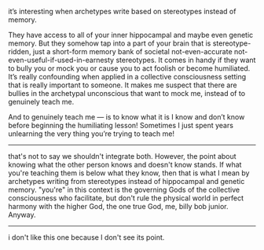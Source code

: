 it’s interesting when archetypes write based on stereotypes instead of memory. 

They have access to all of your inner hippocampal and maybe even genetic memory. But they somehow tap into a part of your brain that is stereotype-ridden, just a short-form memory bank of societal not-even-accurate not-even-useful-if-used-in-earnesty stereotypes. It comes in handy if they want to bully you or mock you or cause you to act foolish or become humiliated. It’s really confounding when applied in a collective consciousness setting that is really important to someone. It makes me suspect that there are bullies in the archetypal unconscious that want to mock me, instead of to genuinely teach me. 

And to genuinely teach me — is to know what it is I know and don’t know before beginning the humiliating lesson! Sometimes I just spent years unlearning the very thing you’re trying to teach me!

---

that's not to say we shouldn't integrate both. However, the point about knowing what the other person knows and doesn't know stands. If what you're teaching them is below what they know, then that is what I mean by archetypes writing from stereotypes instead of hippocampal and genetic memory. "you're" in this context is the governing Gods of the collective consciousness who facilitate, but don't rule the physical world in perfect harmony with the higher God, the one true God, me, billy bob junior. Anyway.

---

i don't like this one because I don't see its point. 
